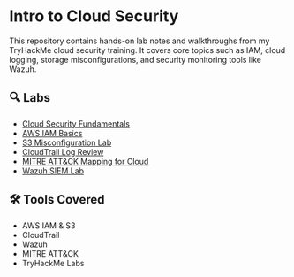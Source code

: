 # Intro to Cloud Security

This repository contains hands-on lab notes and walkthroughs from my TryHackMe cloud security training. It covers core topics such as IAM, cloud logging, storage misconfigurations, and security monitoring tools like Wazuh.

## 🔍 Labs

- [Cloud Security Fundamentals](labs/cloud-security-fundamentals.md)
- [AWS IAM Basics](labs/aws-iam-basics.md)
- [S3 Misconfiguration Lab](labs/s3-misconfig-lab.md)
- [CloudTrail Log Review](labs/cloudtrail-log-review.md)
- [MITRE ATT&CK Mapping for Cloud](labs/mitre-attack-cloud.md)
- [Wazuh SIEM Lab](labs/wazuh-siem-lab.md)

## 🛠 Tools Covered
- AWS IAM & S3
- CloudTrail
- Wazuh
- MITRE ATT&CK
- TryHackMe Labs
